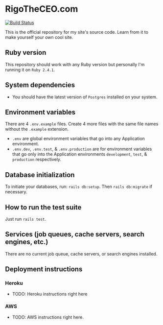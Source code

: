 # RigoTheCEO.com

[![Build Status](https://travis-ci.org/RigoTheCEO/RigoTheCEO.com.svg?branch=master)](https://travis-ci.org/RigoTheCEO/RigoTheCEO.com)

This is the official repository for my site's source code. Learn from it to make yourself your own cool site.

## Ruby version

This repository should work with any Ruby version but personally I'm running it on `Ruby 2.4.1`.

## System dependencies

* You should have the latest version of `Postgres` installed on your system.

## Environment variables

There are 4 `.env.example` files. Create 4 more files with the same file names without the `.example` extension.

* `.env` are global environment variables that go into any Application environment.
* `.env.dev`, `.env.test`, & `.env.production` are for environment variables that go only into the Application environments `development`, `test`, & `production` respectively.

## Database initialization

To initiate your databases, run: `rails db:setup`. Then `rails db:migrate` if necessary.

## How to run the test suite

Just run `rails test`.

## Services (job queues, cache servers, search engines, etc.)

There are no current job queue, cache servers, or search engines installed.

## Deployment instructions

### Heroku

* TODO: Heroku instructions right here

### AWS

* TODO: AWS instructions right here.
